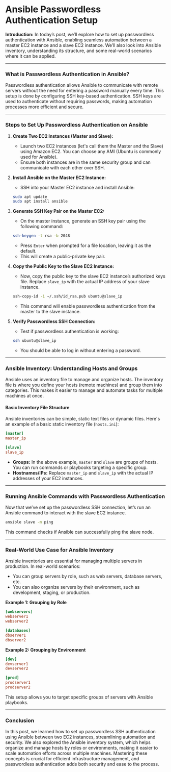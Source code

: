 # Ansible Passwordless Authentication Setup

**Introduction:** In today’s post, we’ll explore how to set up passwordless authentication with Ansible, enabling seamless automation between a master EC2 instance and a slave EC2 instance. We’ll also look into Ansible inventory, understanding its structure, and some real-world scenarios where it can be applied.

----------

### What is Passwordless Authentication in Ansible?

Passwordless authentication allows Ansible to communicate with remote servers without the need for entering a password manually every time. This setup is done by configuring SSH key-based authentication. SSH keys are used to authenticate without requiring passwords, making automation processes more efficient and secure.

----------

### Steps to Set Up Passwordless Authentication on Ansible

1.  **Create Two EC2 Instances (Master and Slave):**
    
    -   Launch two EC2 instances (let's call them the Master and the Slave) using Amazon EC2. You can choose any AMI (Ubuntu is commonly used for Ansible).
    -   Ensure both instances are in the same security group and can communicate with each other over SSH.
2.  **Install Ansible on the Master EC2 Instance:**
    
    -   SSH into your Master EC2 instance and install Ansible:
    
    ```bash
    sudo apt update
    sudo apt install ansible
    
    ```
    
3.  **Generate SSH Key Pair on the Master EC2:**
    
    -   On the master instance, generate an SSH key pair using the following command:
    
    ```bash
    ssh-keygen -t rsa -b 2048
    
    ```
    
    -   Press `Enter` when prompted for a file location, leaving it as the default.
    -   This will create a public-private key pair.
4.  **Copy the Public Key to the Slave EC2 Instance:**
    
    -   Now, copy the public key to the slave EC2 instance’s authorized keys file. Replace `slave_ip` with the actual IP address of your slave instance.
    
    ```bash
    ssh-copy-id -i ~/.ssh/id_rsa.pub ubuntu@slave_ip
    
    ```
    
    -   This command will enable passwordless authentication from the master to the slave instance.
5.  **Verify Passwordless SSH Connection:**
    
    -   Test if passwordless authentication is working:
    
    ```bash
    ssh ubuntu@slave_ip
    
    ```
    
    -   You should be able to log in without entering a password.

----------

### Ansible Inventory: Understanding Hosts and Groups

Ansible uses an inventory file to manage and organize hosts. The inventory file is where you define your hosts (remote machines) and group them into categories. This makes it easier to manage and automate tasks for multiple machines at once.

#### Basic Inventory File Structure

Ansible inventories can be simple, static text files or dynamic files. Here's an example of a basic static inventory file (`hosts.ini`):

```ini
[master]
master_ip

[slave]
slave_ip

```

-   **Groups:** In the above example, `master` and `slave` are groups of hosts. You can run commands or playbooks targeting a specific group.
-   **Hostnames/IPs:** Replace `master_ip` and `slave_ip` with the actual IP addresses of your EC2 instances.

----------

### Running Ansible Commands with Passwordless Authentication

Now that we’ve set up the passwordless SSH connection, let’s run an Ansible command to interact with the slave EC2 instance.

```bash
ansible slave -m ping

```

This command checks if Ansible can successfully ping the slave node.

----------

### Real-World Use Case for Ansible Inventory

Ansible inventories are essential for managing multiple servers in production. In real-world scenarios:

-   You can group servers by role, such as web servers, database servers, etc.
-   You can also organize servers by their environment, such as development, staging, or production.

**Example 1: Grouping by Role**

```ini
[webservers]
webserver1
webserver2

[databases]
dbserver1
dbserver2

```

**Example 2: Grouping by Environment**

```ini
[dev]
devserver1
devserver2

[prod]
prodserver1
prodserver2

```

This setup allows you to target specific groups of servers with Ansible playbooks.

----------

### Conclusion

In this post, we learned how to set up passwordless SSH authentication using Ansible between two EC2 instances, streamlining automation and security. We also explored the Ansible inventory system, which helps organize and manage hosts by roles or environments, making it easier to scale automation efforts across multiple machines. Mastering these concepts is crucial for efficient infrastructure management, and passwordless authentication adds both security and ease to the process.
